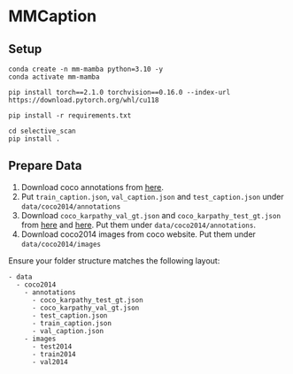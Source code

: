 # MMCaption

## Setup
```
conda create -n mm-mamba python=3.10 -y
conda activate mm-mamba

pip install torch==2.1.0 torchvision==0.16.0 --index-url https://download.pytorch.org/whl/cu118

pip install -r requirements.txt

cd selective_scan
pip install .
```

## Prepare Data
1. Download coco annotations from [here](https://github.com/ttengwang/ClipCap/releases/download/v1.0/data.zip).
2. Put ```train_caption.json```, ```val_caption.json``` and ```test_caption.json``` under ```data/coco2014/annotations```
3. Download ```coco_karpathy_val_gt.json``` and ```coco_karpathy_test_gt.json``` from [here](https://storage.googleapis.com/sfr-vision-language-research/datasets/coco_karpathy_val_gt.json) and [here](https://storage.googleapis.com/sfr-vision-language-research/datasets/coco_karpathy_test_gt.json). Put them under ```data/coco2014/annotations```.
4. Download coco2014 images from coco website. Put them under ```data/coco2014/images```

Ensure your folder structure matches the following layout:

```
- data
  - coco2014
    - annotations
      - coco_karpathy_test_gt.json
      - coco_karpathy_val_gt.json
      - test_caption.json
      - train_caption.json
      - val_caption.json
    - images
      - test2014
      - train2014
      - val2014

```

